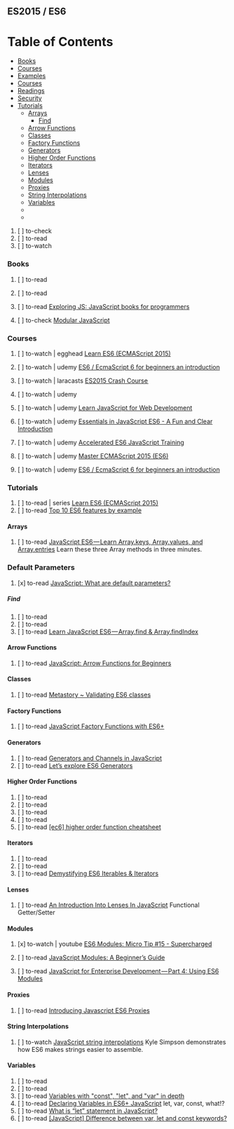 ## ES2015 / ES6

# Table of Contents
<!-- MarkdownTOC depth=4 -->
  - [Books](#books)
  - [Courses](#courses)
  - [Examples](#examples)
  - [Courses](#courses)
  - [Readings](#readings)
  - [Security](#security)
  - [Tutorials](#tutorials)
    - [Arrays](#arrays)
      - [Find](#find)
    - [Arrow Functions](#arrow-functions)
    - [Classes](#classes)
    - [Factory Functions](#factory-functions)
    - [Generators](#generators)
    - [Higher Order Functions](#higher-order-functions)
    - [Iterators](#iterators)
    - [Lenses](#lenses)
    - [Modules](#modules)
    - [Proxies](#proxies)
    - [String Interpolations](#string-interpolations)
    - [Variables](#variables)
    - [](#)
    - [](#)
<!-- /MarkdownTOC -->

  1. [ ] to-check []()
  1. [ ] to-read []()
  1. [ ] to-watch []()

### Books

  1. [ ] to-read []()
  1. [ ] to-read []()
  1. [ ] to-read [Exploring JS: JavaScript books for programmers](http://exploringjs.com/)

  1. [ ] to-check [Modular JavaScript](https://mjavascript.com/)

### Courses

  1. [ ] to-watch | egghead [Learn ES6 (ECMAScript 2015)](https://egghead.io/courses/learn-es6-ecmascript-2015) 
  1. [ ] to-watch | udemy [ES6 / EcmaScript 6 for beginners an introduction](https://www.udemy.com/es6-ecmascript-6-for-beginners/learn/v4/overview)

  1. [ ] to-watch | laracasts [ES2015 Crash Course ](https://laracasts.com/series/es6-cliffsnotes)

  1. [ ] to-watch | udemy []()
  1. [ ] to-watch | udemy [Learn JavaScript for Web Development](https://www.udemy.com/javascript-learn-javascript-essentials-and-build-project/learn/v4/overview)
  1. [ ] to-watch | udemy [Essentials in JavaScript ES6 - A Fun and Clear Introduction](https://www.udemy.com/essentials-in-javascript-es6/learn/v4/overview)
  1. [ ] to-watch | udemy [Accelerated ES6 JavaScript Training](https://www.udemy.com/es6-bootcamp-next-generation-javascript/learn/v4/overview)
  1. [ ] to-watch | udemy [Master ECMAScript 2015 (ES6)](https://www.udemy.com/ecmascript2015/learn/v4/overview)
  1. [ ] to-watch | udemy [ES6 / EcmaScript 6 for beginners an introduction](https://www.udemy.com/es6-ecmascript-6-for-beginners/learn/v4/overview)

### Tutorials

  1. [ ] to-read | series [Learn ES6 (ECMAScript 2015)](https://medium.com/@praburangki)
  1. [ ] to-read [Top 10 ES6 features by example](https://blog.pragmatists.com/top-10-es6-features-by-example-80ac878794bb)

#### Arrays

  1. [ ] to-read [JavaScript ES6 — Learn Array.keys, Array.values, and Array.entries](https://codeburst.io/javascript-es6-learn-array-keys-array-values-and-array-entries-7e4c9995bb44) Learn these three Array methods in three minutes.

### Default Parameters

  1. [x] to-read [JavaScript: What are default parameters?](https://codeburst.io/javascript-what-are-default-parameters-3e7640e97a4e)

##### Find

  1. [ ] to-read []()
  1. [ ] to-read []()
  1. [ ] to-read [Learn JavaScript ES6 — Array.find & Array.findIndex](https://codeburst.io/learn-javascript-es6-array-find-array-findindex-7fe4f63c6974)

#### Arrow Functions

  1. [ ] to-read [JavaScript: Arrow Functions for Beginners](https://codeburst.io/javascript-arrow-functions-for-beginners-926947fc0cdc)

#### Classes

  1. [ ] to-read [Metastory ~ Validating ES6 classes](https://medium.com/@daveymackintosh/metastory-validating-es6-classes-ad8145ab513d)

#### Factory Functions

  1. [ ] to-read [JavaScript Factory Functions with ES6+](https://medium.com/javascript-scene/javascript-factory-functions-with-es6-4d224591a8b1)

#### Generators

  1. [ ] to-read [Generators and Channels in JavaScript](https://medium.com/javascript-inside/generators-and-channels-in-javascript-594f2cf9c16e)
  1. [ ] to-read [Let’s explore ES6 Generators](https://medium.freecodecamp.org/lets-explore-es6-generators-5e58ed23b0f1)

#### Higher Order Functions

  1. [ ] to-read []()
  1. [ ] to-read []()
  1. [ ] to-read []()
  1. [ ] to-read []()
  1. [ ] to-read [[ec6] higher order function cheatsheet](https://medium.com/@peterchang_82818/higher-order-function-cheatsheet-es6-javascript-nodejs-react-tutorial-example-d4f3776f4bcd)

#### Iterators

  1. [ ] to-read []()
  1. [ ] to-read []()
  1. [ ] to-read [Demystifying ES6 Iterables & Iterators](https://medium.freecodecamp.org/demystifying-es6-iterables-iterators-4bdd0b084082)

#### Lenses

  1. [ ] to-read [An Introduction Into Lenses In JavaScript](https://medium.com/javascript-inside/an-introduction-into-lenses-in-javascript-e494948d1ea5) Functional Getter/Setter

#### Modules

  1. [x] to-watch | youtube [ES6 Modules: Micro Tip #15 - Supercharged](https://www.youtube.com/watch?v=GWmO88hBbKY)

  1. [ ] to-read [JavaScript Modules: A Beginner’s Guide](https://medium.freecodecamp.org/javascript-modules-a-beginner-s-guide-783f7d7a5fcc)
  1. [ ] to-read [JavaScript for Enterprise Development — Part 4: Using ES6 Modules](https://medium.com/@dupski/javascript-for-enterprise-development-part-4-using-es6-modules-4cb74b1fa5d2)

#### Proxies

  1. [ ] to-read [Introducing Javascript ES6 Proxies](https://codeburst.io/introducing-javascript-es6-proxies-1327419ab413)

#### String Interpolations

  1. [ ] to-watch [JavaScript string interpolations](https://www.oreilly.com/learning/javascript-string-interpolations) Kyle Simpson demonstrates how ES6 makes strings easier to assemble.

#### Variables

  1. [ ] to-read []()
  1. [ ] to-read []()
  1. [ ] to-read [Variables with "const", "let", and "var" in depth](https://www.codementor.io/cchilder/variables-with-const-let-and-var-in-depth-bcgnrvw5p)
  1. [ ] to-read [Declaring Variables in ES6+ JavaScript](https://codeburst.io/declaring-variables-in-es6-javascript-60ea37e38765) let, var, const, what!?
  1. [ ] to-read [What is “let” statement in JavaScript?](https://medium.com/@debug_mode/what-is-let-statement-in-javascript-25fb702daa5a)
  1. [ ] to-read [[JavaScript] Difference between var, let and const keywords?](https://medium.com/@bloggeraghu/javascript-difference-between-var-let-and-const-keywords-d1b0ae54721d)
